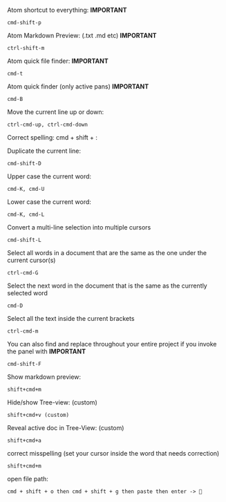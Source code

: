 Atom shortcut to everything: **IMPORTANT**
```
cmd-shift-p  
```
Atom Markdown Preview: (.txt .md etc) **IMPORTANT**
```
ctrl-shift-m  
```
Atom quick file finder: **IMPORTANT**
```
cmd-t
```
Atom quick finder (only active pans) **IMPORTANT**
```
cmd-B
```
Move the current line up or down:
```
ctrl-cmd-up, ctrl-cmd-down
```

Correct spelling:
cmd + shift + :



Duplicate the current line:
```
cmd-shift-D
```
Upper case the current word:
```
cmd-K, cmd-U
```
Lower case the current word:
```
cmd-K, cmd-L
```
Convert a multi-line selection into multiple cursors
```
cmd-shift-L
```
Select all words in a document that are the same as the one under the current cursor(s)
```
ctrl-cmd-G
```
Select the next word in the document that is the same as the currently selected word
```
cmd-D
```
Select all the text inside the current brackets
```
ctrl-cmd-m
```

You can also find and replace throughout your entire project if you invoke the panel with **IMPORTANT**
```
cmd-shift-F
```

Show markdown preview:  
```
shift+cmd+m
```



Hide/show Tree-view: (custom)
```
shift+cmd+v (custom)
```

Reveal active doc in Tree-View: (custom)
```
shift+cmd+a
```

correct misspelling (set your cursor inside the word that needs correction)
```
shift+cmd+m
```

open file path:
```
cmd + shift + o then cmd + shift + g then paste then enter -> 🎉
```
